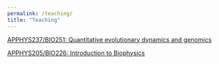 ```yaml
---
permalink: /teaching/
title: "Teaching"
---
```


<a href="https://bgoodlab.github.io/courses/apphys237">APPHYS237/BIO251: Quantitative evolutionary dynamics and genomics</a>

<a href="https://bgoodlab.github.io/courses/apphys205">APPHYS205/BIO226: Introduction to Biophysics</a>